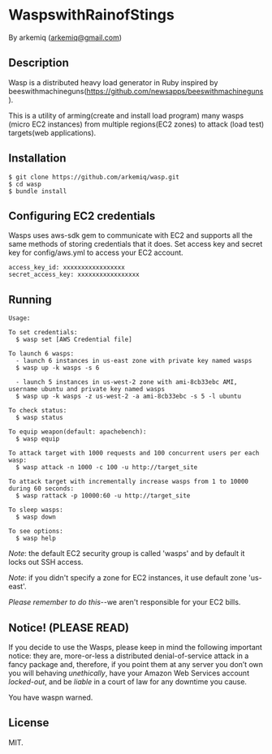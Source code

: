 WaspswithRainofStings
====================

By arkemiq (arkemiq@gmail.com)

Description
-----------

Wasp is a distributed heavy load generator in Ruby inspired by beeswithmachineguns(https://github.com/newsapps/beeswithmachineguns).

This is a utility of arming(create and install load program) many wasps (micro EC2 instances)
from multiple regions(EC2 zones) to attack (load test) targets(web applications).

Installation
------------

	$ git clone https://github.com/arkemiq/wasp.git
	$ cd wasp
	$ bundle install

Configuring EC2 credentials
---------------------------
	
Wasps uses aws-sdk gem to communicate with EC2 and supports all the same methods of storing credentials that it does.
Set access key and secret key for config/aws.yml to access your EC2 account.

	access_key_id: xxxxxxxxxxxxxxxxx
	secret_access_key: xxxxxxxxxxxxxxxxx

Running
-------

	Usage:
	
	To set credentials:
	  $ wasp set [AWS Credential file]
	
	To launch 6 wasps:
	  - launch 6 instances in us-east zone with private key named wasps
	  $ wasp up -k wasps -s 6 
	
	  - launch 5 instances in us-west-2 zone with ami-8cb33ebc AMI, username ubuntu and private key named wasps
	  $ wasp up -k wasps -z us-west-2 -a ami-8cb33ebc -s 5 -l ubuntu
	
	To check status:
	  $	wasp status
	
	To equip weapon(default: apachebench):
	  $ wasp equip

	To attack target with 1000 requests and 100 concurrent users per each wasp:
	  $ wasp attack -n 1000 -c 100 -u http://target_site

    To attack target with incrementally increase wasps from 1 to 10000 during 60 seconds:
	  $ wasp rattack -p 10000:60 -u http://target_site
	
	To sleep wasps:
	  $ wasp down
	
	To see options:
	  $ wasp help
	
*Note*: the default EC2 security group is called 'wasps' and by default it locks out SSH access.

*Note*: if you didn't specify a zone for EC2 instances, it use default zone 'us-east'.

*Please remember to do this*--we aren't responsible for your EC2 bills.

Notice! (PLEASE READ)
---------------------
If you decide to use the Wasps, please keep in mind the following important notice: they are, more-or-less a distributed denial-of-service attack in a fancy package and, therefore, if you point them at any server you don’t own you will behaving *unethically*, have your Amazon Web Services account *locked-out*, and be *liable* in a court of law for any downtime you cause.

You have waspn warned.

License
-------
MIT.
